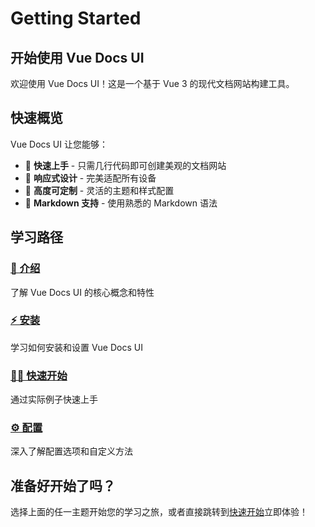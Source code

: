# Getting Started

## 开始使用 Vue Docs UI

欢迎使用 Vue Docs UI！这是一个基于 Vue 3 的现代文档网站构建工具。

## 快速概览

Vue Docs UI 让您能够：
- 🚀 **快速上手** - 只需几行代码即可创建美观的文档网站
- 📱 **响应式设计** - 完美适配所有设备
- 🎨 **高度可定制** - 灵活的主题和样式配置
- 📝 **Markdown 支持** - 使用熟悉的 Markdown 语法

## 学习路径

### [📖 介绍](/guide/introduction)
了解 Vue Docs UI 的核心概念和特性

### [⚡ 安装](/guide/installation)
学习如何安装和设置 Vue Docs UI

### [🏃‍♂️ 快速开始](/guide/quick-start)
通过实际例子快速上手

### [⚙️ 配置](/guide/configuration)
深入了解配置选项和自定义方法

## 准备好开始了吗？

选择上面的任一主题开始您的学习之旅，或者直接跳转到[快速开始](/guide/quick-start)立即体验！ 